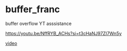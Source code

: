 # buffer_franc
buffer overflow YT asssistance


https://youtu.be/NffRYB_ACHs?si=t3cHaNJ97ZI7Wn5y

[video](https://youtu.be/NffRYB_ACHs?si=t3cHaNJ97ZI7Wn5y)
